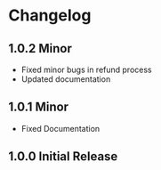 # Changelog

## 1.0.2 Minor
- Fixed minor bugs in refund process
- Updated documentation

## 1.0.1 Minor
- Fixed Documentation

## 1.0.0 Initial Release